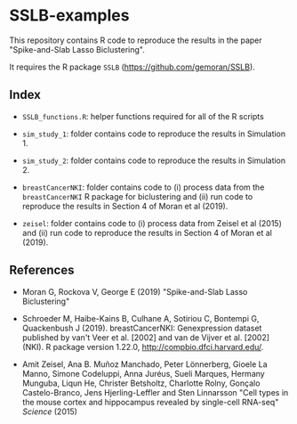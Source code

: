 # SSLB-examples

This repository contains R code to reproduce the results in the paper "Spike-and-Slab Lasso Biclustering". 

It requires the R package `SSLB` (https://github.com/gemoran/SSLB). 

## Index

- `SSLB_functions.R`: helper functions required for all of the R scripts

- `sim_study_1`: folder contains code to reproduce the results in Simulation 1. 

- `sim_study_2`: folder contains code to reproduce the results in Simulation 2.

- `breastCancerNKI`: folder contains code to (i) process data from the `breastCancerNKI` R package for biclustering and 
(ii) run code to reproduce the results in Section 4 of Moran et al (2019). 

- `zeisel`: folder contains code to (i) process data from Zeisel et al (2015) and 
(ii) run code to reproduce the results in Section 4 of Moran et al (2019). 





## References

- Moran G, Rockova V, George E (2019) 
"Spike-and-Slab Lasso Biclustering"

- Schroeder M, Haibe-Kains B, Culhane A, Sotiriou C, Bontempi G, Quackenbush J (2019). 
breastCancerNKI: Genexpression dataset published by van't Veer et al. [2002] and van de Vijver et al. [2002] (NKI). R package version 1.22.0, http://compbio.dfci.harvard.edu/.

- Amit Zeisel, Ana B. Muñoz Manchado, Peter Lönnerberg, Gioele La Manno, Simone Codeluppi, Anna Juréus, Sueli Marques, Hermany Munguba, Liqun He, Christer Betsholtz, Charlotte Rolny, Gonçalo Castelo-Branco, Jens Hjerling-Leffler and Sten Linnarsson
"Cell types in the mouse cortex and hippocampus revealed by single-cell RNA-seq"
*Science* (2015)
